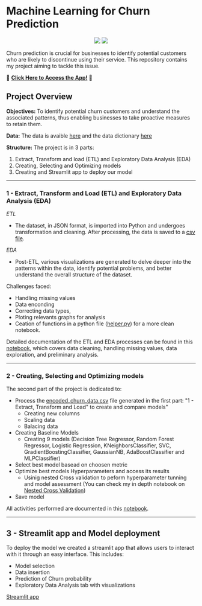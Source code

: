 # Machine Learning for Churn Prediction
<div align="center">
  <a href="https://www.linkedin.com/in/fernando-lacerda-/" target="_blank">
    <img src="https://img.shields.io/badge/linkedin-%230077B5.svg?style=for-the-badge&logo=linkedin&logoColor=white"></a>
  <a href="https://github.com/Lacerdash">
    <img src="https://img.shields.io/badge/github-%23121011.svg?style=for-the-badge&logo=github&logoColor=white"></a>
</div>

Churn prediction is crucial for businesses to identify potential customers who are likely to discontinue using their service. This repository contains my project aiming to tackle this issue.

🚀 **[Click Here to Access the App!](https://ml-for-churn-predicting.streamlit.app/)** 🌟

## **Project Overview**

**Objectives:** To identify potential churn customers and understand the associated patterns, thus enabling businesses to take proactive measures to retain them.

**Data:** The data is avaible [here]() and the data dictionary [here]()

**Structure:** The project is in 3 parts: 
1. Extract, Transform and load (ETL) and Exploratory Data Analysis (EDA)
2. Creating, Selecting and Optimizing models
3. Creating and Streamlit app to deploy our model

---

### **1 - Extract, Transform and Load (ETL) and Exploratory Data Analysis (EDA)**

*ETL*
- The dataset, in JSON format, is imported into Python and undergoes transformation and cleaning. After processing, the data is saved to a [csv file](). 

*EDA*
- Post-ETL, various visualizations are generated to delve deeper into the patterns within the data, identify potential problems, and better understand the overall structure of the dataset.

Challenges faced: 
- Handling missing values 
- Data enconding
- Correcting data types,
- Ploting relevants graphs for analysis
- Ceation of functions in a python file ([helper.py](https://github.com/Lacerdash/ML-for-Churn-predicting/blob/master/helpers.py)) for a more clean notebook.

Detailed documentation of the ETL and EDA processes can be found in this [notebook](https://github.com/Lacerdash/ML-for-Churn-predicting/blob/master/Churn_Data_Cleansing_and_Exploration.ipynb), which covers data cleaning, handling missing values, data exploration, and preliminary analysis.

---

### **2 - Creating, Selecting and Optimizing models**

The second part of the project is dedicated to: 

- Process the [encoded_churn_data.csv](https://github.com/Lacerdash/ML-for-Churn-predicting/blob/master/data/encoded_churn_data.csv) file generated in the first part: "1 - Extract, Transform and Load" to create and compare models"
    - Creating new columns
    - Scaling data
    - Balacing data
- Creating Baseline Models
    - Creating 9 models (Decision Tree Regressor, Random Forest Regressor, Logistic Regression, KNeighborsClassifier, SVC, GradientBoostingClassifier, GaussianNB, AdaBoostClassifier and MLPClassifier)
- Select best model basead on choosen metric
- Optimize best models Hyperparameters and access its results
    - Usinig nested Cross validation to peform hyperparameter tunning and model assessment (You can check my in depth notebook on [Nested Cross Validation](https://github.com/Lacerdash/Nested-Cross-Validation))
- Save model

All activities performed are documented in this [notebook](https://github.com/Lacerdash/ML-for-Churn-predicting/blob/master/ModelCreation_Selection_Optimization.ipynb).

---

## **3 - Streamlit app and Model deployment**

To deploy the model we created a streamlit app that allows users to interact with it through an easy interface. This includes:

- Model selection
- Data insertion
- Prediction of Churn probability
- Exploratory Data Analysis tab with visualizations

[Streamlit app](https://ml-for-churn-predicting.streamlit.app/)